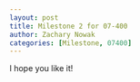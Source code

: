 ```yaml
---
layout: post
title: Milestone 2 for 07-400
author: Zachary Nowak
categories: [Milestone, 07400]
---
```


I hope you like it!
